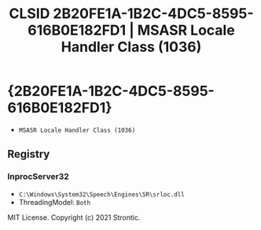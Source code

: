 ﻿---
title: "CLSID 2B20FE1A-1B2C-4DC5-8595-616B0E182FD1 | MSASR Locale Handler Class (1036)"
excerpt: What is COM-Object CLSID 2B20FE1A-1B2C-4DC5-8595-616B0E182FD1?
---

# {2B20FE1A-1B2C-4DC5-8595-616B0E182FD1}

* `MSASR Locale Handler Class (1036)`

## Registry


### InprocServer32

* `C:\Windows\System32\Speech\Engines\SR\srloc.dll`
* ThreadingModel: `Both`

MIT License. Copyright (c) 2021 Strontic.


